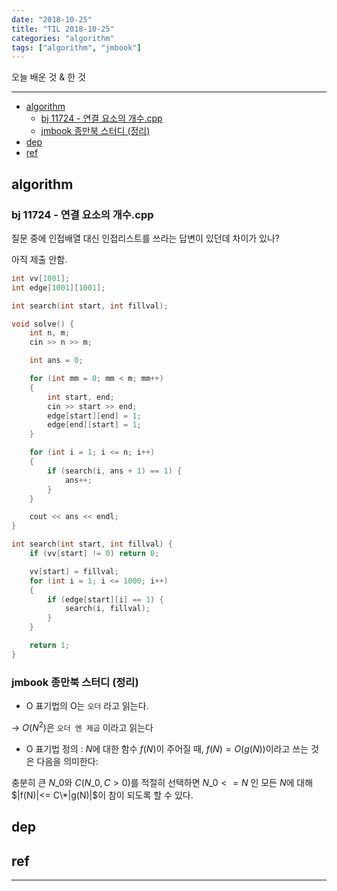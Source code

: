 ```yaml
---
date: "2018-10-25"
title: "TIL 2018-10-25"
categories: "algorithm"
tags: ["algorithm", "jmbook"]
---
```


오늘 배운 것 & 한 것

----------

- [algorithm](#algorithm)
  - [bj 11724 - 연결 요소의 개수.cpp](#bj-11724---연결-요소의-개수cpp)
  - [jmbook 종만북 스터디 (정리)](#jmbook-종만북-스터디-정리)
- [dep](#dep)
- [ref](#ref)

## algorithm

### bj 11724 - 연결 요소의 개수.cpp

질문 중에 인접배열 대신 인접리스트를 쓰라는 답변이 있던데 차이가 있나?

아직 제출 안함.

```cpp
int vv[1001];
int edge[1001][1001];

int search(int start, int fillval);

void solve() {
	int n, m;
	cin >> n >> m;

	int ans = 0;

	for (int mm = 0; mm < m; mm++)
	{
		int start, end;
		cin >> start >> end;
		edge[start][end] = 1;
		edge[end][start] = 1;
	}

	for (int i = 1; i <= n; i++)
	{
		if (search(i, ans + 1) == 1) {
			ans++;
		}
	}

	cout << ans << endl;
}

int search(int start, int fillval) {
	if (vv[start] != 0) return 0;

	vv[start] = fillval;
	for (int i = 1; i <= 1000; i++)
	{
		if (edge[start][i] == 1) {
			search(i, fillval);
		}
	}

	return 1;
}
```

### jmbook 종만북 스터디 (정리)

- O 표기법의 O는 `오더` 라고 읽는다.

\-> $O(N^2)$은 `오더 엔 제곱` 이라고 읽는다

- O 표기법 정의 : $N$에 대한 함수 $f(N)$이 주어질 때, $f(N) = O(g(N))$이라고 쓰는 것은 다음을 의미한다:

충분히 큰 $N\_0$와 $C(N\_0, C>0)$를 적절히 선택하면 $N\_0<=N$ 인 모든 $N$에 대해 $|f(N)|<= C\*|g(N)|$이 참이 되도록 할 수 있다.

## dep

## ref

----------
